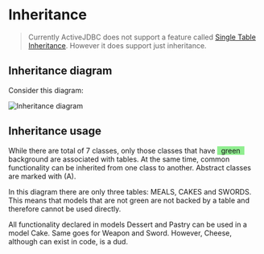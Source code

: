 <div class="page-header">
   <h1>Inheritance</h1>
</div>


> Currently ActiveJDBC does not support a feature called [Single Table Inheritance](http://en.wikipedia.org/wiki/Single_Table_Inheritance).
> However it does support just inheritance.

## Inheritance diagram

Consider this diagram:

![Inheritance diagram](images/inheritance_umlet_class_diagram.png)


## Inheritance usage


While there are total of 7 classes, only those classes that have <span style="background-color:lightgreen">
&nbsp; green &nbsp; </span>
background are associated with tables. At the same time, common functionality can be inherited from one class to
another. Abstract classes are marked with (A).

In this diagram there are only three tables: MEALS, CAKES and SWORDS. This means that models that are not green are not backed
by a table and therefore cannot be used directly.

All functionality declared in models Dessert and Pastry can be used in a model Cake. Same goes for Weapon and Sword.
However, Cheese, although can exist in code, is a dud.
